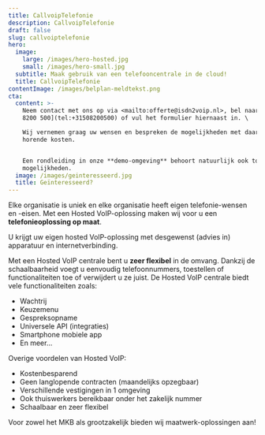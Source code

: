 ```yaml
---
title: CallvoipTelefonie
description: CallvoipTelefonie
draft: false
slug: callvoiptelefonie
hero:
  image:
    large: /images/hero-hosted.jpg
    small: /images/hero-small.jpg
  subtitle: Maak gebruik van een telefooncentrale in de cloud!
  title: CallvoipTelefonie
contentImage: /images/belplan-meldtekst.png
cta:
  content: >-
    Neem contact met ons op via <mailto:offerte@isdn2voip.nl>, bel naar [050
    8200 500](tel:+31508200500) of vul het formulier hiernaast in. \

    Wij vernemen graag uw wensen en bespreken de mogelijkheden met daarbij
    horende kosten. 


    Een rondleiding in onze **demo-omgeving** behoort natuurlijk ook tot de
    mogelijkheden.
  image: /images/geinteresseerd.jpg
  title: Geïnteresseerd?
---
```

Elke organisatie is uniek en elke organisatie heeft eigen telefonie-wensen en -eisen. Met een Hosted VoIP-oplossing maken wij voor u een **telefonieoplossing op maat**.

U krijgt uw eigen hosted VoIP-oplossing met desgewenst (advies in) apparatuur en internetverbinding.

Met een Hosted VoIP centrale bent u **zeer flexibel** in de omvang. Dankzij de schaalbaarheid voegt u eenvoudig telefoonnummers, toestellen of functionaliteiten toe of verwijdert u ze juist. De Hosted VoIP centrale biedt vele functionaliteiten zoals:

* Wachtrij
* Keuzemenu
* Gespreksopname
* Universele API (integraties)
* Smartphone mobiele app
* En meer...

Overige voordelen van Hosted VoIP:

* Kostenbesparend
* Geen langlopende contracten (maandelijks opzegbaar)
* Verschillende vestigingen in 1 omgeving
* Ook thuiswerkers bereikbaar onder het zakelijk nummer
* Schaalbaar en zeer flexibel

Voor zowel het MKB als grootzakelijk bieden wij maatwerk-oplossingen aan!
